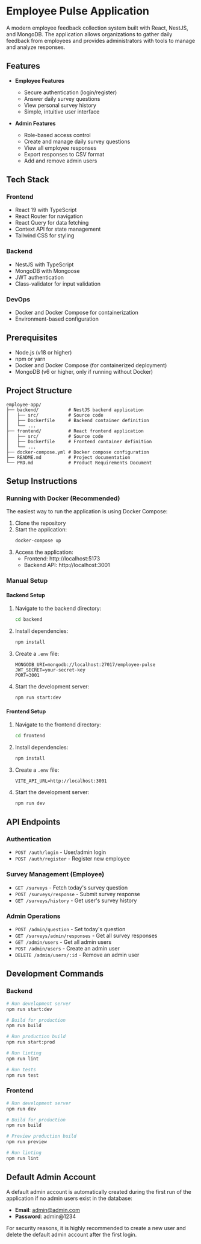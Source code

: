 # Employee Pulse Application

A modern employee feedback collection system built with React, NestJS, and MongoDB. The application allows organizations to gather daily feedback from employees and provides administrators with tools to manage and analyze responses.

## Features

- **Employee Features**
  - Secure authentication (login/register)
  - Answer daily survey questions
  - View personal survey history
  - Simple, intuitive user interface

- **Admin Features**
  - Role-based access control
  - Create and manage daily survey questions
  - View all employee responses
  - Export responses to CSV format
  - Add and remove admin users

## Tech Stack

### Frontend
- React 19 with TypeScript
- React Router for navigation
- React Query for data fetching
- Context API for state management
- Tailwind CSS for styling

### Backend
- NestJS with TypeScript
- MongoDB with Mongoose
- JWT authentication
- Class-validator for input validation

### DevOps
- Docker and Docker Compose for containerization
- Environment-based configuration

## Prerequisites

- Node.js (v18 or higher)
- npm or yarn
- Docker and Docker Compose (for containerized deployment)
- MongoDB (v6 or higher, only if running without Docker)

## Project Structure

```
employee-app/
├── backend/           # NestJS backend application
│   ├── src/           # Source code
│   ├── Dockerfile     # Backend container definition
│   └── ...
├── frontend/          # React frontend application
│   ├── src/           # Source code
│   ├── Dockerfile     # Frontend container definition
│   └── ...
├── docker-compose.yml # Docker compose configuration
├── README.md          # Project documentation
└── PRD.md             # Product Requirements Document
```

## Setup Instructions

### Running with Docker (Recommended)

The easiest way to run the application is using Docker Compose:

1. Clone the repository
2. Start the application:
   ```bash
   docker-compose up
   ```
3. Access the application:
   - Frontend: http://localhost:5173
   - Backend API: http://localhost:3001

### Manual Setup

#### Backend Setup

1. Navigate to the backend directory:
   ```bash
   cd backend
   ```

2. Install dependencies:
   ```bash
   npm install
   ```

3. Create a `.env` file:
   ```
   MONGODB_URI=mongodb://localhost:27017/employee-pulse
   JWT_SECRET=your-secret-key
   PORT=3001
   ```

4. Start the development server:
   ```bash
   npm run start:dev
   ```

#### Frontend Setup

1. Navigate to the frontend directory:
   ```bash
   cd frontend
   ```

2. Install dependencies:
   ```bash
   npm install
   ```

3. Create a `.env` file:
   ```
   VITE_API_URL=http://localhost:3001
   ```

4. Start the development server:
   ```bash
   npm run dev
   ```

## API Endpoints

### Authentication
- `POST /auth/login` - User/admin login
- `POST /auth/register` - Register new employee

### Survey Management (Employee)
- `GET /surveys` - Fetch today's survey question
- `POST /surveys/response` - Submit survey response
- `GET /surveys/history` - Get user's survey history

### Admin Operations
- `POST /admin/question` - Set today's question
- `GET /surveys/admin/responses` - Get all survey responses
- `GET /admin/users` - Get all admin users
- `POST /admin/users` - Create an admin user
- `DELETE /admin/users/:id` - Remove an admin user

## Development Commands

### Backend

```bash
# Run development server
npm run start:dev

# Build for production
npm run build

# Run production build
npm run start:prod

# Run linting
npm run lint

# Run tests
npm run test
```

### Frontend

```bash
# Run development server
npm run dev

# Build for production
npm run build

# Preview production build
npm run preview

# Run linting
npm run lint
```

## Default Admin Account

A default admin account is automatically created during the first run of the application if no admin users exist in the database:

- **Email**: admin@admin.com
- **Password**: admin@1234

For security reasons, it is highly recommended to create a new user and delete the default admin account after the first login.
